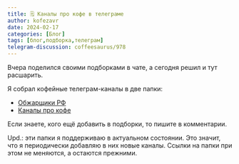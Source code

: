 ```yaml
---
title: 🗒 Каналы про кофе в телеграме 
author: kofezavr
date: 2024-02-17
categories: [Блог]
tags: [блог,подборка,телеграм]
telegram-discussion: coffeesaurus/978
--- 
```

Вчера поделился своими подборками в чате, а сегодня решил и тут расшарить. 

Я собрал кофейные телеграм-каналы в две папки:
 - [Обжарщики РФ](https://t.me/addlist/LaWLwSgOVzxkMTUy)
 - [Каналы про кофе](https://t.me/addlist/kyF8CETkMvU0YmM6)

Если знаете, кого ещё добавить в подборки, то пишите в комментарии. 

Upd.: эти папки я поддерживаю в актуальном состоянии. Это значит, что я периодически добавляю в них новые каналы. Ссылки на папки при этом не меняются, а остаются прежними. 